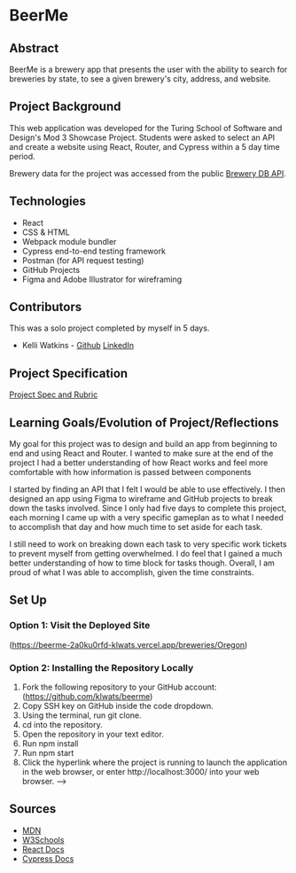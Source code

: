 # BeerMe
## Abstract
BeerMe is a brewery app that presents the user with the ability to search for breweries by state, to see a given brewery's city, address, and website. 

## Project Background
This web application was developed for the Turing School of Software and Design's Mod 3 Showcase Project. Students were asked to select an API and create a website using React, Router, and Cypress within a 5 day time period.

Brewery data for the project was accessed from the public [Brewery DB API](https://api.openbrewerydb.org). 
## Technologies
  - React
  - CSS & HTML
  - Webpack module bundler
  - Cypress end-to-end testing framework
  - Postman (for API request testing)
  - GitHub Projects
  - Figma and Adobe Illustrator for wireframing


## Contributors
This was a solo project completed by myself in 5 days.
- Kelli Watkins - [Github](https://github.com/klwats) [LinkedIn](https://www.linkedin.com/in/kelli-watkins-1b73418b/)

## Project Specification
[Project Spec and Rubric](https://frontend.turing.edu/projects/module-3/showcase.html)

## Learning Goals/Evolution of Project/Reflections
My goal for this project was to design and build an app from beginning to end and using React and Router. I wanted to make sure at the end of the project I had a better understanding of how React works and feel more comfortable with how information is passed between components

I started by finding an API that I felt I would be able to use effectively. I then designed an app using Figma to wireframe and GitHub projects to break down the tasks involved. Since I only had five days to complete this project, each morning I came up with a very specific gameplan as to what I needed to accomplish that day and how much time to set aside for each task.

I still need to work on breaking down each task to very specific work tickets to prevent myself from getting overwhelmed. I do feel that I gained a much better understanding of how to time block for tasks though. Overall, I am proud of what I was able to accomplish, given the time constraints.

## Set Up
### Option 1: Visit the Deployed Site
(https://beerme-2a0ku0rfd-klwats.vercel.app/breweries/Oregon)
### Option 2: Installing the Repository Locally
1. Fork the following repository to your GitHub account: (https://github.com/klwats/beerme)
1. Copy SSH key on GitHub inside the code dropdown.
1. Using the terminal, run git clone.
1. cd into the repository.
1. Open the repository in your text editor.
1. Run npm install
1. Run npm start
1. Click the hyperlink where the project is running to launch the application in the web browser, or enter http://localhost:3000/ into your web browser. -->


## Sources
  - [MDN](http://developer.mozilla.org/en-US/)
  - [W3Schools](https://www.w3schools.com/)
  - [React Docs](https://reactjs.org/docs/getting-started.html)
  - [Cypress Docs](https://docs.cypress.io/guides/overview/why-cypress.html)
